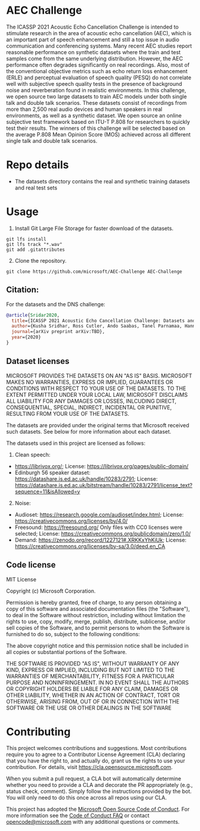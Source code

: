 # AEC Challenge
The ICASSP 2021 Acoustic Echo Cancellation Challenge is intended to stimulate research in the area of acoustic echo cancellation (AEC), which is an important part of speech enhancement and still a top issue in audio communication and conferencing systems. Many recent AEC studies report reasonable performance on synthetic datasets where the train and test samples come from the same underlying distribution. However, the AEC performance often degrades significantly on real recordings. Also, most of the conventional objective metrics such as  echo return loss enhancement (ERLE) and perceptual evaluation of speech quality (PESQ) do not correlate well with subjective speech quality tests in the presence of background noise and reverberation found in realistic environments. In this challenge, we open source two large datasets to train AEC models under both single talk and double talk scenarios. These datasets consist of recordings from more than 2,500 real audio devices and human speakers in real environments, as well as a synthetic dataset. We open source an online subjective test framework based on ITU-T P.808 for researchers to quickly test their results. The winners of this challenge will be selected based on the average P.808 Mean Opinion Score (MOS) achieved across all different single talk and double talk scenarios.

# Repo details
* The datasets directory contains the real and synthetic training datasets and real test sets

# Usage
1. Install Git Large File Storage for faster download of the datasets.
```
git lfs install
git lfs track "*.wav"
git add .gitattributes
```
2. Clone the repository. 
```
git clone https://github.com/microsoft/AEC-Challenge AEC-Challenge
```
## Citation:
For the datasets and the DNS challenge:<br />  

```BibTex
@article{Sridar2020,
  title={ICASSP 2021 Acoustic Echo Cancellation Challenge: Datasets and Testing Framework},
  author={Kusha Sridhar, Ross Cutler, Ando Saabas, Tanel Parnamaa, Hannes Gamper, Sebastian Braun, Robert Aichner, Sriram Srinivasan},
  journal={arXiv preprint arXiv:TBD},
  year={2020}
}
```

## Dataset licenses
MICROSOFT PROVIDES THE DATASETS ON AN "AS IS" BASIS. MICROSOFT MAKES NO WARRANTIES, EXPRESS OR IMPLIED, GUARANTEES OR CONDITIONS WITH RESPECT TO YOUR USE OF THE DATASETS. TO THE EXTENT PERMITTED UNDER YOUR LOCAL LAW, MICROSOFT DISCLAIMS ALL LIABILITY FOR ANY DAMAGES OR LOSSES, INLCUDING DIRECT, CONSEQUENTIAL, SPECIAL, INDIRECT, INCIDENTAL OR PUNITIVE, RESULTING FROM YOUR USE OF THE DATASETS.

The datasets are provided under the original terms that Microsoft received such datasets. See below for more information about each dataset.

The datasets used in this project are licensed as follows:
1. Clean speech: 
* https://librivox.org/; License: https://librivox.org/pages/public-domain/
* Edinburgh 56 speaker dataset: https://datashare.is.ed.ac.uk/handle/10283/2791; License: https://datashare.is.ed.ac.uk/bitstream/handle/10283/2791/license_text?sequence=11&isAllowed=y 
2. Noise:
* Audioset: https://research.google.com/audioset/index.html; License: https://creativecommons.org/licenses/by/4.0/
* Freesound: https://freesound.org/ Only files with CC0 licenses were selected; License: https://creativecommons.org/publicdomain/zero/1.0/
* Demand: https://zenodo.org/record/1227121#.XRKKxYhKiUk; License: https://creativecommons.org/licenses/by-sa/3.0/deed.en_CA

## Code license
MIT License

Copyright (c) Microsoft Corporation.

Permission is hereby granted, free of charge, to any person obtaining a copy
of this software and associated documentation files (the "Software"), to deal
in the Software without restriction, including without limitation the rights
to use, copy, modify, merge, publish, distribute, sublicense, and/or sell
copies of the Software, and to permit persons to whom the Software is
furnished to do so, subject to the following conditions:

The above copyright notice and this permission notice shall be included in all
copies or substantial portions of the Software.

THE SOFTWARE IS PROVIDED "AS IS", WITHOUT WARRANTY OF ANY KIND, EXPRESS OR
IMPLIED, INCLUDING BUT NOT LIMITED TO THE WARRANTIES OF MERCHANTABILITY,
FITNESS FOR A PARTICULAR PURPOSE AND NONINFRINGEMENT. IN NO EVENT SHALL THE
AUTHORS OR COPYRIGHT HOLDERS BE LIABLE FOR ANY CLAIM, DAMAGES OR OTHER
LIABILITY, WHETHER IN AN ACTION OF CONTRACT, TORT OR OTHERWISE, ARISING FROM,
OUT OF OR IN CONNECTION WITH THE SOFTWARE OR THE USE OR OTHER DEALINGS IN THE
SOFTWARE

# Contributing

This project welcomes contributions and suggestions.  Most contributions require you to agree to a
Contributor License Agreement (CLA) declaring that you have the right to, and actually do, grant us
the rights to use your contribution. For details, visit https://cla.opensource.microsoft.com.

When you submit a pull request, a CLA bot will automatically determine whether you need to provide
a CLA and decorate the PR appropriately (e.g., status check, comment). Simply follow the instructions
provided by the bot. You will only need to do this once across all repos using our CLA.

This project has adopted the [Microsoft Open Source Code of Conduct](https://opensource.microsoft.com/codeofconduct/).
For more information see the [Code of Conduct FAQ](https://opensource.microsoft.com/codeofconduct/faq/) or
contact [opencode@microsoft.com](mailto:opencode@microsoft.com) with any additional questions or comments.
